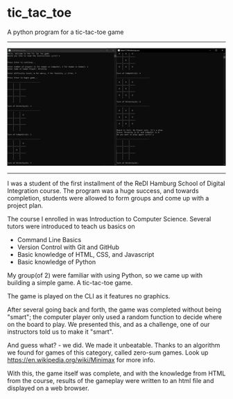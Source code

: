 # tic_tac_toe
A python program for a tic-tac-toe game

* * *
<img src = "https://raw.githubusercontent.com/Xtretchy/tic_tac_toe/main/resources/gameplay.png">

* * *
I was a student of the first installment of the ReDI Hamburg School of Digital Integration course. The program was a huge success, and towards completion, students were allowed to form groups and come up with a project plan.

The course I enrolled in was Introduction to Computer Science. Several tutors were introduced to teach us basics on 
* Command Line Basics
* Version Control with Git and GitHub
* Basic knowledge of HTML, CSS, and Javascript
* Basic knowledge of Python

My group(of 2) were familiar with using Python, so we came up with building a simple game. A tic-tac-toe game.

The game is played on the CLI as it features no graphics.

After several going back and forth, the game was completed without being "smart"; the computer player only used a random function to decide where on the board to play. We presented this, and as a challenge, one of our instructors told us to make it "smart".

And guess what? - we did. We made it unbeatable. Thanks to an algorithm we found for games of this category, called zero-sum games. Look up https://en.wikipedia.org/wiki/Minimax for more info.

With this, the game itself was complete, and with the knowledge from HTML from the course, results of the gameplay were written to an html file and displayed on a web browser.


